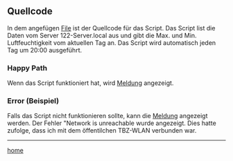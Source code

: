 ## Quellcode
In dem angefügen [File](/Silvan_Frutiger/03_Script/Quellcode.bash) ist der Quellcode für das Script.
Das Script list die Daten vom Server 122-Server.local aus und gibt die Max. und Min. Luftfeuchtigkeit vom aktuellen Tag an.
Das Script wird automatisch jeden Tag um 20:00 ausgeführt.

### Happy Path
Wenn das Script funktioniert hat, wird [Meldung](/Silvan_Frutiger/03_Script/Happy_Path.PNG) angezeigt.

### Error (Beispiel)
Falls das Script nicht funktionieren sollte, kann die [Meldung](/Silvan_Frutiger/03_Script/Error.PNG) angezeigt werden.
Der Fehler "Network is unreachable wurde angezeigt. Dies hatte zufolge, dass ich mit dem öffentilchen TBZ-WLAN verbunden war.

---
[home](/Silvan_Frutiger/)
